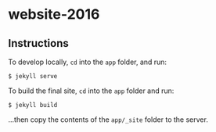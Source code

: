 # website-2016

## Instructions

To develop locally, `cd` into the `app` folder, and run:

    $ jekyll serve

To build the final site, `cd` into the `app` folder and run:

    $ jekyll build

...then copy the contents of the `app/_site` folder to the server.

